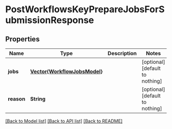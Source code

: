 # PostWorkflowsKeyPrepareJobsForSubmissionResponse


## Properties
Name | Type | Description | Notes
------------ | ------------- | ------------- | -------------
**jobs** | [**Vector{WorkflowJobsModel}**](WorkflowJobsModel.md) |  | [optional] [default to nothing]
**reason** | **String** |  | [optional] [default to nothing]


[[Back to Model list]](../README.md#models) [[Back to API list]](../README.md#api-endpoints) [[Back to README]](../README.md)


